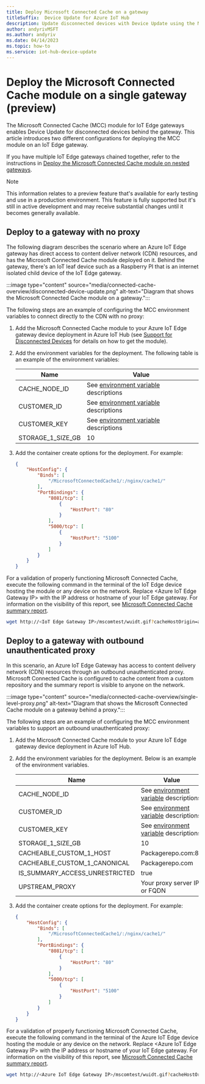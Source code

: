 ```yaml
---
title: Deploy Microsoft Connected Cache on a gateway
titleSuffix:  Device Update for Azure IoT Hub
description: Update disconnected devices with Device Update using the Microsoft Connected Cache module on IoT Edge gateways
author: andyrivMSFT
ms.author: andyriv
ms.date: 04/14/2023
ms.topic: how-to
ms.service: iot-hub-device-update
---
```


# Deploy the Microsoft Connected Cache module on a single gateway (preview)

The Microsoft Connected Cache (MCC) module for IoT Edge gateways enables Device Update for disconnected devices behind the gateway. This article introduces two different configurations for deploying the MCC module on an IoT Edge gateway.

If you have multiple IoT Edge gateways chained together, refer to the instructions in [Deploy the Microsoft Connected Cache module on nested gateways](./connected-cache-nested-level.md).

> [!NOTE]
> This information relates to a preview feature that's available for early testing and use in a production environment. This feature is fully supported but it's still in active development and may receive substantial changes until it becomes generally available.

## Deploy to a gateway with no proxy

The following diagram describes the scenario where an Azure IoT Edge gateway has direct access to content deliver network (CDN) resources, and has the Microsoft Connected Cache module deployed on it. Behind the gateway, there's an IoT leaf device such as a Raspberry PI that is an internet isolated child device of the IoT Edge gateway.

:::image type="content" source="media/connected-cache-overview/disconnected-device-update.png" alt-text="Diagram that shows the Microsoft Connected Cache module on a gateway.":::

The following steps are an example of configuring the MCC environment variables to connect directly to the CDN with no proxy:

1. Add the Microsoft Connected Cache module to your Azure IoT Edge gateway device deployment in Azure IoT Hub (see [Support for Disconnected Devices](connected-cache-disconnected-device-update.md) for details on how to get the module).
2. Add the environment variables for the deployment. The following table is an example of the environment variables:

   | Name              | Value                   |
   | ----------------- | ----------------------- |
   | CACHE_NODE_ID     | See [environment variable](connected-cache-disconnected-device-update.md#module-environment-variables) descriptions |
   | CUSTOMER_ID       | See [environment variable](connected-cache-disconnected-device-update.md#module-environment-variables) descriptions |
   | CUSTOMER_KEY      | See [environment variable](connected-cache-disconnected-device-update.md#module-environment-variables) descriptions |
   | STORAGE_1_SIZE_GB | 10                      |

3. Add the container create options for the deployment. For example:

   ```json
   {
       "HostConfig": {
           "Binds": [
               "/MicrosoftConnectedCache1/:/nginx/cache1/"
           ],
           "PortBindings": {
               "8081/tcp": [
                   {
                       "HostPort": "80"
                   }
               ],
               "5000/tcp": [
                   {
                       "HostPort": "5100"
                   }
               ]
           }
       }
   }
   ```

For a validation of properly functioning Microsoft Connected Cache, execute the following command in the terminal of the IoT Edge device hosting the module or any device on the network. Replace \<Azure IoT Edge Gateway IP\> with the IP address or hostname of your IoT Edge gateway. For information on the visibility of this report, see [Microsoft Connected Cache summary report](./connected-cache-disconnected-device-update.md#microsoft-connected-cache-summary-report).

```bash
wget http://<IoT Edge Gateway IP>/mscomtest/wuidt.gif?cacheHostOrigin=au.download.windowsupdate.com
```

## Deploy to a gateway with outbound unauthenticated proxy

In this scenario, an Azure IoT Edge Gateway has access to content delivery network (CDN) resources through an outbound unauthenticated proxy. Microsoft Connected Cache is configured to cache content from a custom repository and the summary report is visible to anyone on the network.

:::image type="content" source="media/connected-cache-overview/single-level-proxy.png" alt-text="Diagram that shows the Microsoft Connected Cache module on a gateway behind a proxy.":::

The following steps are an example of configuring the MCC environment variables to support an outbound unauthenticated proxy:

1. Add the Microsoft Connected Cache module to your Azure IoT Edge gateway device deployment in Azure IoT Hub.
2. Add the environment variables for the deployment. Below is an example of the environment variables.

   | Name                          | Value                        |
   | ----------------------------- | ---------------------------- |
   | CACHE_NODE_ID                 | See [environment variable](connected-cache-disconnected-device-update.md#module-environment-variables) descriptions |
   | CUSTOMER_ID                   | See [environment variable](connected-cache-disconnected-device-update.md#module-environment-variables) descriptions |
   | CUSTOMER_KEY                  | See [environment variable](connected-cache-disconnected-device-update.md#module-environment-variables) descriptions |
   | STORAGE_1_SIZE_GB             | 10                           |
   | CACHEABLE_CUSTOM_1_HOST       | Packagerepo.com:80           |
   | CACHEABLE_CUSTOM_1_CANONICAL  | Packagerepo.com              |
   | IS_SUMMARY_ACCESS_UNRESTRICTED| true                         |
   | UPSTREAM_PROXY                | Your proxy server IP or FQDN |

3. Add the container create options for the deployment. For example:

   ```json
   {
       "HostConfig": {
           "Binds": [
               "/MicrosoftConnectedCache1/:/nginx/cache1/"
           ],
           "PortBindings": {
               "8081/tcp": [
                   {
                       "HostPort": "80"
                   }
               ],
               "5000/tcp": [
                   {
                       "HostPort": "5100"
                   }
               ]
           }
       }
   }
   ```

For a validation of properly functioning Microsoft Connected Cache, execute the following command in the terminal of the Azure IoT Edge device hosting the module or any device on the network. Replace \<Azure IoT Edge Gateway IP\> with the IP address or hostname of your IoT Edge gateway. For information on the visibility of this report, see [Microsoft Connected Cache summary report](./connected-cache-disconnected-device-update.md#microsoft-connected-cache-summary-report).

```bash
wget http://<Azure IoT Edge Gateway IP>/mscomtest/wuidt.gif?cacheHostOrigin=au.download.windowsupdate.com 
```
